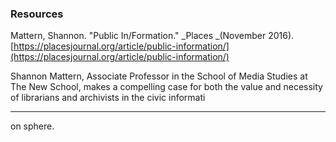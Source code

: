 ### Resources

Mattern, Shannon. "Public In/Formation." _Places _\(November 2016\). [https://placesjournal.org/article/public-information/](https://placesjournal.org/article/public-information/)

Shannon Mattern, Associate Professor in the School of Media Studies at The New School, makes a compelling case for both the value and necessity of librarians and archivists in the civic informati

---

on sphere.

